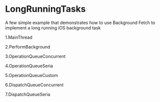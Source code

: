 # LongRunningTasks
A few simple example that demonstrates how to use Background Fetch to implement a long running iOS background task

1.MainThread

2.PerformBackground

3.OperationQueueConcurrent

4.OperationQueueSeria

5.OperationQueueCustom

6.DispatchQueueConcurrent

7.DispatchQueueSeria
